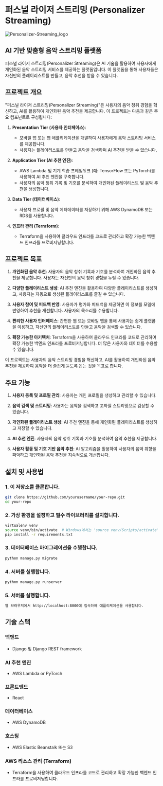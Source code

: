 # 퍼스널 라이저 스트리밍 (Personalizer Streaming)

![Personalizer-Streaming_logo](https://github.com/dongkoony/Personalizer-Streaming/assets/109497684/444aee23-f90c-49b8-847a-1207f97abc15)

## AI 기반 맞춤형 음악 스트리밍 플랫폼

퍼스널 라이저 스트리밍(Personalizer Streaming)은 AI 기술을 활용하여 사용자에게 개인화된 음악 스트리밍 서비스를 제공하는 플랫폼입니다. 이 플랫폼을 통해 사용자들은 자신만의 플레이리스트를 만들고, 음악 추천을 받을 수 있습니다.


## 프로젝트 개요

"퍼스널 라이저 스트리밍(Personalizer Streaming)"은 사용자의 음악 청취 경험을 혁신하고, AI를 활용하여 개인화된 음악 추천을 제공합니다. 이 프로젝트는 다음과 같은 주요 컴포넌트로 구성됩니다:


1. **Presentation Tier (사용자 인터페이스)**:
   - 모바일 앱 또는 웹 애플리케이션을 개발하여 사용자에게 음악 스트리밍 서비스를 제공합니다.
   - 사용자는 플레이리스트를 만들고 음악을 검색하며 AI 추천을 받을 수 있습니다.

2. **Application Tier (AI 추천 엔진)**:
   - AWS Lambda 및 기계 학습 프레임워크 (예: TensorFlow 또는 PyTorch)를 사용하여 AI 추천 엔진을 구축합니다.
   - 사용자의 음악 청취 기록 및 기호를 분석하여 개인화된 플레이리스트 및 음악 추천을 생성합니다.

3. **Data Tier (데이터베이스)**:
   - 사용자 프로필 및 음악 메타데이터를 저장하기 위해 AWS DynamoDB 또는 RDS를 사용합니다.

4. **인프라 관리 (Terraform)**:
   - Terraform을 사용하여 클라우드 인프라를 코드로 관리하고 확장 가능한 백엔드 인프라를 프로비저닝합니다.


  
## 프로젝트 목표


1. **개인화된 음악 추천**: 사용자의 음악 청취 기록과 기호를 분석하여 개인화된 음악 추천을 제공합니다. 사용자는 자신만의 음악 청취 경험을 누릴 수 있습니다.

2. **다양한 플레이리스트 생성**: AI 추천 엔진을 활용하여 다양한 플레이리스트를 생성하고, 사용자는 자동으로 생성된 플레이리스트를 즐길 수 있습니다.

3. **사용자 참여 및 피드백 반영**: 사용자가 평가와 피드백을 제공하면 이 정보를 모델에 반영하여 추천을 개선합니다. 사용자의 목소리를 수용합니다.

4. **편리한 사용자 인터페이스**: 간편한 웹 또는 모바일 앱을 통해 사용자는 쉽게 플랫폼을 이용하고, 자신만의 플레이리스트를 만들고 음악을 검색할 수 있습니다.

5. **확장 가능한 아키텍처**: Terraform을 사용하여 클라우드 인프라를 코드로 관리하여 확장 가능한 백엔드 인프라를 프로비저닝합니다. 더 많은 사용자와 데이터를 수용할 수 있습니다.

이 프로젝트는 사용자의 음악 스트리밍 경험을 혁신하고, AI를 활용하여 개인화된 음악 추천을 제공하여 음악을 더 즐겁게 듣도록 돕는 것을 목표로 합니다.



## 주요 기능

1. **사용자 등록 및 프로필 관리**: 사용자는 개인 프로필을 생성하고 관리할 수 있습니다.

2. **음악 검색 및 스트리밍**: 사용자는 음악을 검색하고 고화질 스트리밍으로 감상할 수 있습니다.

3. **개인화된 플레이리스트 생성**: AI 추천 엔진을 통해 개인화된 플레이리스트를 생성하고 저장할 수 있습니다.

4. **AI 추천 엔진**: 사용자의 음악 청취 기록과 기호를 분석하여 음악 추천을 제공합니다.

5. **사용자 활동 및 기호 기반 음악 추천**: AI 알고리즘을 활용하여 사용자의 음악 취향을 파악하고 개인화된 음악 추천을 지속적으로 개선합니다.



## 설치 및 사용법


### 1. 이 저장소를 클론합니다.
   ```bash
   git clone https://github.com/yourusername/your-repo.git
   cd your-repo
   ```

### 2. 가상 환경을 설정하고 필수 라이브러리를 설치합니다.
   ```bash
   virtualenv venv
   source venv/bin/activate  # Windows에서는 'source venv/Scripts/activate'를 사용하세요.
   pip install -r requirements.txt
   ```

### 3. 데이터베이스 마이그레이션을 수행합니다.
   ```bash
   python manage.py migrate
   ```

### 4. 서버를 실행합니다.
   ```bash
   python manage.py runserver
   ```

### 5. 서버를 실행합니다.
   ```bash
   웹 브라우저에서 http://localhost:8000에 접속하여 애플리케이션을 사용합니다.
   ```



## 기술 스택

### 백엔드
- Django 및 Django REST framework

### AI 추천 엔진
- AWS Lambda or PyTorch

### 프론트엔드
- React

### 데이터베이스
- AWS DynamoDB

### 호스팅
- AWS Elastic Beanstalk 또는 S3

### AWS 리소스 관리 (Terraform)
- Terraform을 사용하여 클라우드 인프라를 코드로 관리하고 확장 가능한 백엔드 인프라를 프로비저닝합니다.
